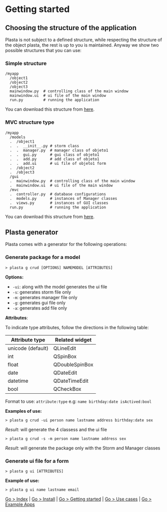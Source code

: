 # Getting started

## Choosing the structure of the application

Plasta is not subject to a defined structure, while respecting the structure of the object plasta, the rest is up to you is maintained.
Anyway we show two possible structures that you can use:

### Simple structure

```
/myapp
  /object1
  /object2
  /object3
  mainwindow.py  # controlling class of the main window
  mainwindow.ui  # ui file of the main window
  run.py         # running the application
```


You can download this structure from [here]().

### MVC structure type

```
/myapp
  /models
  .  /object1
  .  .  __init__.py # storm class
  .  .  manager.py  # manager class of objeto1
  .  .  gui.py      # gui class of objeto1
  .  .  add.py      # add class of objeto1
  .  .  add.ui      # ui file of objeto1 form
  .  /object2
  .  /object3
  /gui
  .  mainwindow.py  # controlling class of the main window
  .  mainwindow.ui  # ui file of the main window
  /mvc
  .  controller.py  # database configurations
  .  models.py      # instances of Manager classes
  .  views.py       # instances of GUI classes
  run.py            # running the application
```
You can download this structure from [here]().

## Plasta generator

Plasta comes with a generator for the following operations:

### Generate package for a model

`> plasta g crud [OPTIONS] NAMEMODEL [ATTRIBUTES]`

**Options:**
* `-ui`: along with the model generates the ui file
* `-s`: generates storm file only 
* `-m`: generates manager file only 
* `-g`: generates gui file only 
* `-a`: generates add file only

**Attributes**:

To indicate type attributes, follow the directions in the following table:

| Attribute type | Related widget |
|-|-|
| unicode (default) | QLineEdit |
| int | QSpinBox | 
| float | QDoubleSpinBox | 
| date | QDateEdit | 
| datetime| QDateTimeEdit | 
| bool | QCheckBox | 

Format to use: `attribute:type` e.g: `name birthday:date isActived:bool`

**Examples of use:**

`> plasta g crud -ui person name lastname address birthday:date sex`

*Result:* will generate the 4 classess and the ui file

`> plasta g crud -s -m person name lastname address sex`

*Result:* will generate the package only with the Storm and Manager classes 

### Generate ui file for a form

`> plasta g ui [ATTRIBUTES]`

**Example of use:**

`> plasta g ui name lastname email`


[Go > Index](https://github.com/informaticameg/Plasta/blob/master/doc/en/index.md) | [Go > Install](https://github.com/informaticameg/Plasta/blob/master/doc/en/install.md) | [Go > Getting started](https://github.com/informaticameg/Plasta/blob/master/doc/en/getting_started.md) | [Go > Use cases](https://github.com/informaticameg/plasta/blob/master/doc/en/uses_cases.md) | [Go > Example Apps](https://github.com/informaticameg/plasta/blob/master/doc/en/example_apps.md)